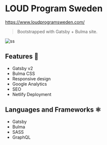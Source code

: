 # LOUD Program Sweden

https://www.loudprogramsweden.com/

> Bootstrapped with Gatsby + Bulma site.

![ss](https://i.imgur.com/Vz81GEl.png)

## Features 🚀

- Gatsby v2
- Bulma CSS
- Responsive design
- Google Analytics
- SEO
- Netlify Deployment

## Languages and Frameworks ⚛️

- Gatsby
- Bulma
- SASS
- GraphQL
